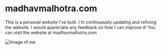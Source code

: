 # madhavmalhotra.com
This is a personal website I've built.
I'm continuously updating and refining the website.
I would appreciate any feedback on how I can improve it!
You can visit the website at madhavmalhotra.com

![Image of me](www.madhavmalhotra.com/assets/img/parallax-bg.webp)

